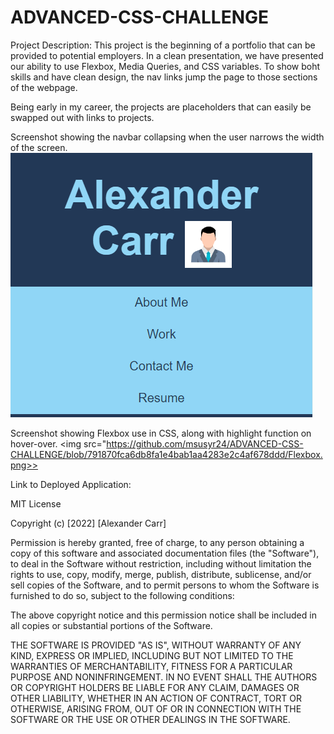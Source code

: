 # ADVANCED-CSS-CHALLENGE

Project Description: This project is the beginning of a portfolio that can be provided to potential employers.
In a clean presentation, we have presented our ability to use Flexbox, Media Queries, and CSS variables. To show boht skills and have clean design, the nav links jump the page to those sections of the webpage. 

Being early in my career, the projects are placeholders that can easily be swapped out with links to projects.


Screenshot showing the navbar collapsing when the user narrows the width of the screen.
<img src="https://github.com/msusyr24/ADVANCED-CSS-CHALLENGE/blob/791870fca6db8fa1e4bab1aa4283e2c4af678ddd/Nav%20Collapse.png">

Screenshot showing Flexbox use in CSS, along with highlight function on hover-over.
<img src="https://github.com/msusyr24/ADVANCED-CSS-CHALLENGE/blob/791870fca6db8fa1e4bab1aa4283e2c4af678ddd/Flexbox.png>>


Link to Deployed Application: 

MIT License

Copyright (c) [2022] [Alexander Carr]

Permission is hereby granted, free of charge, to any person obtaining a copy
of this software and associated documentation files (the "Software"), to deal
in the Software without restriction, including without limitation the rights
to use, copy, modify, merge, publish, distribute, sublicense, and/or sell
copies of the Software, and to permit persons to whom the Software is
furnished to do so, subject to the following conditions:

The above copyright notice and this permission notice shall be included in all
copies or substantial portions of the Software.

THE SOFTWARE IS PROVIDED "AS IS", WITHOUT WARRANTY OF ANY KIND, EXPRESS OR
IMPLIED, INCLUDING BUT NOT LIMITED TO THE WARRANTIES OF MERCHANTABILITY,
FITNESS FOR A PARTICULAR PURPOSE AND NONINFRINGEMENT. IN NO EVENT SHALL THE
AUTHORS OR COPYRIGHT HOLDERS BE LIABLE FOR ANY CLAIM, DAMAGES OR OTHER
LIABILITY, WHETHER IN AN ACTION OF CONTRACT, TORT OR OTHERWISE, ARISING FROM,
OUT OF OR IN CONNECTION WITH THE SOFTWARE OR THE USE OR OTHER DEALINGS IN THE
SOFTWARE.